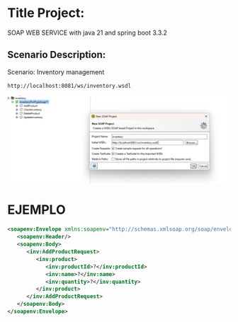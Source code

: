 # Title Project:
SOAP WEB SERVICE with java 21 and spring boot 3.3.2

## Scenario Description:

Scenario: Inventory management


```bash
http://localhost:8081/ws/inventory.wsdl
```

![img.png](img.png)

# EJEMPLO


```xml
<soapenv:Envelope xmlns:soapenv="http://schemas.xmlsoap.org/soap/envelope/" xmlns:inv="http://example.com/inventory">
   <soapenv:Header/>
   <soapenv:Body>
      <inv:AddProductRequest>
         <inv:product>
            <inv:productId>?</inv:productId>
            <inv:name>?</inv:name>
            <inv:quantity>?</inv:quantity>
         </inv:product>
      </inv:AddProductRequest>
   </soapenv:Body>
</soapenv:Envelope>
```


